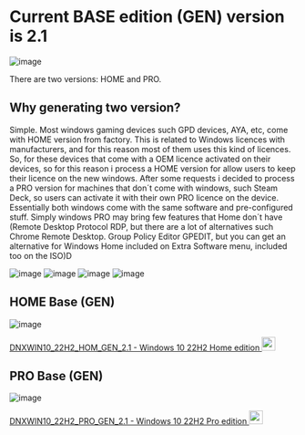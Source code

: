 # Current BASE edition (GEN) version is 2.1

![image](https://github.com/Deen0X/DNXWIN/assets/3720302/483cac8c-1831-4744-87fe-d44ea81dc7b8)

There are two versions: HOME and PRO.

## Why generating two version?
Simple. Most windows gaming devices such GPD devices, AYA, etc, come with HOME version from factory. This is related to Windows licences with manufacturers, and for this reason most of them uses this kind of licences. So, for these devices that come with a OEM licence activated on their devices, so for this reason i process a HOME version for allow users to keep their licence on the new windows.
After some requests i decided to process a PRO version for machines that don´t come with windows, such Steam Deck, so users can activate it with their own PRO licence on the device.
Essentially both windows come with the same software and pre-configured stuff. Simply windows PRO may bring few features that Home don´t have (Remote Desktop Protocol RDP, but there are a lot of alternatives such Chrome Remote Desktop. Group Policy Editor GPEDIT, but you can get an alternative for Windows Home included on Extra Software menu, included too on the ISO)D



![image](https://github.com/Deen0X/DNXWIN/assets/3720302/a1e20838-fe8d-426e-bf15-01b6d70d5d6b)
![image](https://github.com/Deen0X/DNXWIN/assets/3720302/df99c837-4e0f-4edd-8be7-e379e32458e3)
![image](https://github.com/Deen0X/DNXWIN/assets/3720302/cb15e500-821a-488d-ae2e-ccbbf09e223c)
![image](https://github.com/Deen0X/DNXWIN/assets/3720302/983a5d69-13d7-4e88-8e53-6000374ed8ce)

## HOME Base (GEN)

![image](https://github.com/Deen0X/DNXWIN/assets/3720302/b8c237bc-4b48-4ed6-a58b-d25f166c1756)

[DNXWIN10_22H2_HOM_GEN_2.1 - Windows 10 22H2 Home edition <img src="https://github.com/Deen0X/DNXWIN/assets/3720302/83d20043-648a-474f-800b-bf1d0be06424" width="24">](https://t.me/PCMasterRacePortable/665291/696189)

## PRO Base (GEN)

![image](https://github.com/Deen0X/DNXWIN/assets/3720302/2df1da46-76fd-4034-a8b3-24902ba0d993)

[DNXWIN10_22H2_PRO_GEN_2.1 - Windows 10 22H2 Pro edition <img src="https://github.com/Deen0X/DNXWIN/assets/3720302/83d20043-648a-474f-800b-bf1d0be06424" width="24">](https://t.me/PCMasterRacePortable/665291/696191)

